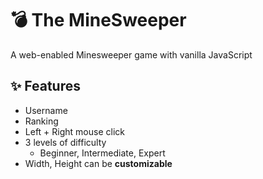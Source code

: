 # 💣 The MineSweeper
A web-enabled Minesweeper game with vanilla JavaScript

## ✨ Features
- Username
- Ranking
- Left + Right mouse click
- 3 levels of difficulty
    - Beginner, Intermediate, Expert
- Width, Height can be **customizable**

